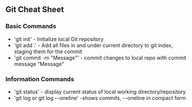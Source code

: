 ## Git Cheat Sheet

### Basic Commands
* 'git init' - Initialize local Git repository
* 'git add .' - Add all files in and under current directory to git index, staging them for the commit
* 'git commit -m "Message"' - commit changes to local repo with commit message "Message"


### Information Commands
* 'git status' - display current status of local working directory/repository
* 'git log or git log --oneline' -shows commits, --oneline in compact form
